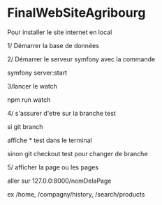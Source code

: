 # FinalWebSiteAgribourg
Pour installer le site internet en local

1/ Démarrer la base de données

2/ Démarrer le serveur symfony avec la commande 

symfony server:start

3/lancer le watch

npm run watch

4/ s'assurer d'etre sur la branche test

 si git branch 

affiche * test dans le terminal

sinon git checkout test pour changer de branche

5/ afficher la page ou les pages

aller sur 127.0.0:8000/nomDelaPage 

ex /home, /compagny/history, /search/products
